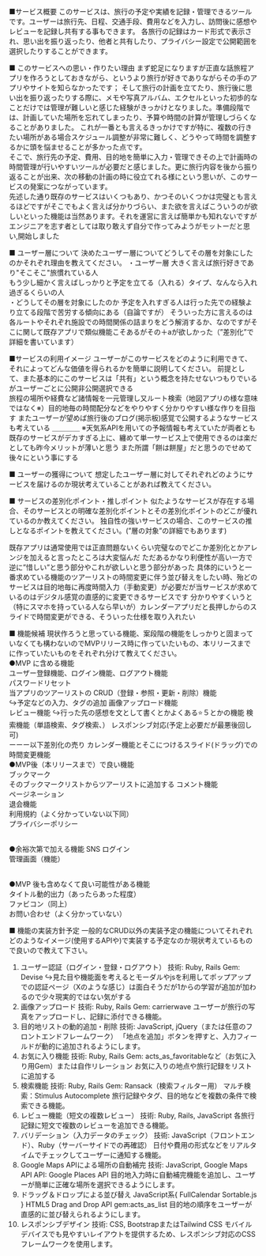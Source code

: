 ■サービス概要
このサービスは、旅行の予定や実績を記録・管理できるツールです。ユーザーは旅行先、日程、交通手段、費用などを入力し、訪問後に感想やレビューを記録し共有する事もできます。
各旅行の記録はカード形式で表示され、思い出を振り返ったり、他者と共有したり、プライバシー設定で公開範囲を選択したりすることができます。

■ このサービスへの思い・作りたい理由
まず蛇足になりますが正直な話旅程アプリを作ろうとしておきながら、というより旅行が好きでありながらその手のアプリやサイトを知らなかったです；
そして旅行の計画を立てたり、旅行後に思い出を振り返ったりする際に、メモや写真アルバム、エクセルといった初歩的なことだけでは管理が難しいと感じた経験がきっかけとなりました。準備段階では、計画していた場所を忘れてしまったり、予算や時間の計算が管理しづらくなることがありました。
これが一番とも言えるきっかけですが特に、複数の行きたい場所がある場合スケジュール調整が非常に難しく、どうやって時間を調整するかに頭を悩ませることが多かった点です。<br>
そこで、旅行先の予定、費用、目的地を簡単に入力・管理できその上で計画時の時間管理が行いやすいツールが必要だと感じました。更に旅行内容を後から振り返ることが出来、次の移動の計画の時に役立てれる様にという思いが、このサービスの発案につながっています。<br>
先述した通り既存のサービスはいくつもあり、かつそのいくつかは完璧とも言えるほどですがそこでもよく言えば分かりづらい、また欲を言えばこういうのが欲しいといった機能は当然あります。それを運営に言えば簡単かも知れないですがエンジニアを志す者としては取り敢えず自分で作ってみようがモットーだと思い,開始しました

■ ユーザー層について
決めたユーザー層についてどうしてその層を対象にしたのかそれぞれ理由を教えてください。
・ユーザー層
大きく言えば旅行好きであり"そこそこ"旅慣れている人<br>
もう少し細かく言えばしっかりと予定を立てる（入れる）タイプ、なんなら入れ過ぎるくらいの人
<br>
・どうしてその層を対象にしたのか
予定を入れすぎる人は行った先での経験より立てる段階で苦労する傾向にある（自論ですが）
そういった方に言えるのは各ルートやそれぞれ施設での時間関係の詰まりをどう解消するか、なのですがそこに関して既存アプリで類似機能こそあるがその＋aが欲しかった（”差別化”で詳細を書いています）

■サービスの利用イメージ
ユーザーがこのサービスをどのように利用できて、それによってどんな価値を得られるかを簡単に説明してください。
前提として、また基本的にこのサービスは「共有」という概念を持たせないつもりでいるがユーザーごとに公開非公開選択できる<br>
旅程の場所や経費など諸情報を一元管理し又ルート検索（地図アプリの様な意味ではなく※）目的地毎の時間配分などをやりやすく分かりやすい様な作りを目指す
またユーザーが望めば旅行後のブログ(掲示板)感覚で公開するようなサービスも考えている
＿＿＿＿
※天気系APIを用いての予報情報も考えていたが両者とも既存のサービスがデカすぎる上に、纏めて単一サービス上で使用できるのは楽だとしても昨今メリットが薄いと思う
また所謂「餅は餅屋」だと思うのでせめて後々にという事にする

■ ユーザーの獲得について
想定したユーザー層に対してそれぞれどのようにサービスを届けるのか現状考えていることがあれば教えてください。

■ サービスの差別化ポイント・推しポイント
似たようなサービスが存在する場合、そのサービスとの明確な差別化ポイントとその差別化ポイントのどこが優れているのか教えてください。
独自性の強いサービスの場合、このサービスの推しとなるポイントを教えてください。(”層の対象”の詳細でもあります)

既存アプリは通常使用では正直問題ないくらい完璧なのでどこか差別化とかアレンジを加えると言ったところは大変悩んだ
ただあるかなり利便性が高い一方で逆に”惜しい”と思う部分やこれが欲しいと思う部分があった
具体的にいうと一番求めている機能のツアーリストの時間変更に伴う並び替えをしたい時、殆どのサービスは目的地毎に再度時間入力（手動変更）が必要だが当サービスが求めているのはデジタル感覚の直感的に変更できるサービスです
分かりやすくいうと（特にスマホを持っている人なら早いが）カレンダーアプリだと長押しからのスライドで時間変更ができる、そういった仕様を取り入れたい

■ 機能候補
現状作ろうと思っている機能、案段階の機能をしっかりと固まっていなくても構わないのでMVPリリース時に作っていたいもの、本リリースまでに作っていたいものをそれぞれ分けて教えてください。<br>
●MVP に含める機能<br>
ユーザー登録機能、ログイン機能、ログアウト機能<br>
パスワードリセット<br>
当アプリのツアーリストの CRUD（登録・参照・更新・削除）機能<br>
↪︎予定などの入力、タグの追加
画像アップロード機能<br>
レビュー機能
↪︎行った先の感想を文として書くとかよくある⭐️５とかの機能
検索機能（単語検索、タグ検索、）
レスポンシブ対応(予定上必要だが最悪後回し可)<br>
ーーー以下差別化の売り
カレンダー機能とそこにつけるスライド(ドラッグ)での時間変更機能
  <br>
●MVP後（本リリースまで）で良い機能<br>
ブックマーク<br>
そのブックマークリストからツアーリストに追加する
コメント機能<br>
ページネーション<br>
退会機能<br>
利用規約（よく分かっていない以下同）<br>
プライバシーポリシー<br><br>

●余裕次第で加える機能
SNS ログイン<br>
管理画面（機能）<br><br>

●MVP 後も含めなくて良い可能性がある機能<br>
タイトル動的出力（あったらあった程度）<br>
ファビコン（同上）<br>
お問い合わせ（よく分かっていない）<br>
  
■ 機能の実装方針予定
一般的なCRUD以外の実装予定の機能についてそれぞれどのようなイメージ(使用するAPIや)で実装する予定なのか現状考えているもので良いので教えて下さい。
1. ユーザー認証（ログイン・登録・ログアウト）
技術: Ruby, Rails
Gem: Devise
↪︎見た目や機能面を考えるとモーダルやjsを利用してポップアップでの認証ページ（Xのような感じ）は面白そうだが1からの学習が追加が加わるので少々現実的ではない気がする
2. 画像アップロード
技術: Ruby, Rails
Gem: carrierwave
ユーザーが旅行の写真をアップロードし、記録に添付できる機能。
3. 目的地リストの動的追加・削除
技術: JavaScript, jQuery（または任意のフロントエンドフレームワーク）
「地点を追加」ボタンを押すと、入力フィールドが動的に追加されるようにします。
4. お気に入り機能
技術: Ruby, Rails
Gem: acts_as_favoritableなど（お気に入り用Gem）または自作リレーション
お気に入りの地点や旅行記録をリストに追加する
5. 検索機能
技術: Ruby, Rails
Gem: Ransack（検索フィルター用）
マルチ検索：Stimulus Autocomplete
 旅行記録やタグ、目的地などを複数の条件で検索できる機能。
6. レビュー機能（短文の複数レビュー）
技術: Ruby, Rails, JavaScript
 各旅行記録に短文で複数のレビューを追加できる機能。
7. バリデーション（入力データのチェック）
技術: JavaScript（フロントエンド）、Ruby（サーバーサイドでの再確認）
 日付や費用の形式などをリアルタイムでチェックしてユーザーに通知する機能。
9. Google Maps APIによる場所の自動補完
技術: JavaScript, Google Maps API
API: Google Places API
目的地入力時に自動補完機能を追加し、ユーザーが簡単に正確な場所を選択できるようにします。
10. ドラッグ＆ドロップによる並び替え
JavaScript系{
  FullCalendar
  Sortable.js
  }
HTML5 Drag and Drop API
gem:acts_as_list
目的地の順序をユーザーが直感的に並び替えられるようにします。
11. レスポンシブデザイン
技術: CSS, BootstrapまたはTailwind CSS
 モバイルデバイスでも見やすいレイアウトを提供するため、レスポンシブ対応のCSSフレームワークを使用します。
